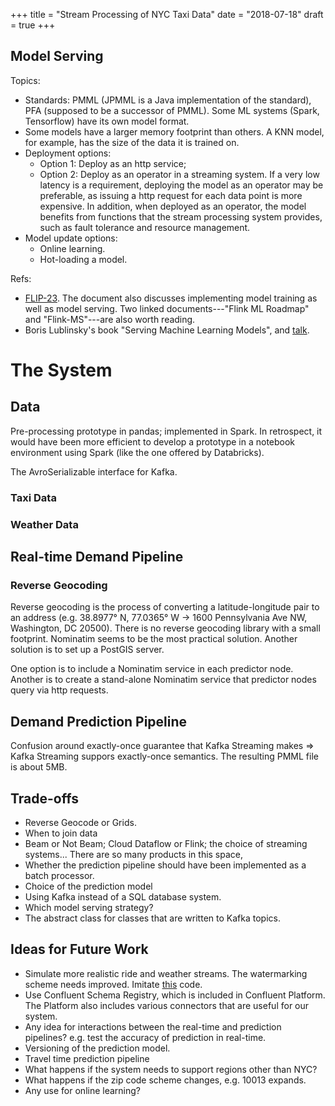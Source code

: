 +++
title = "Stream Processing of NYC Taxi Data"
date = "2018-07-18"
draft = true
+++

## Model Serving

Topics:

- Standards: PMML (JPMML is a Java implementation of the standard), PFA (supposed to be a successor of PMML).
    Some ML systems (Spark, Tensorflow) have its own model format.
- Some models have a larger memory footprint than others.
    A KNN model, for example, has the size of the data it is trained on.
- Deployment options:
    + Option 1: Deploy as an http service;
    + Option 2: Deploy as an operator in a streaming system.
        If a very low latency is a requirement, deploying the model as an operator may be preferable, as issuing a http request for each data point is more expensive.
        In addition, when deployed as an operator, the model benefits from functions that the stream processing system provides, such as fault tolerance and resource management.
- Model update options:
    + Online learning.
    + Hot-loading a model.

Refs:

- [FLIP-23](https://cwiki.apache.org/confluence/display/FLINK/FLIP-23+-+Model+Serving).
The document also discusses implementing model training as well as model serving.
Two linked documents---"Flink ML Roadmap" and "Flink-MS"---are also worth reading.
- Boris Lublinsky's book "Serving Machine Learning Models", and [talk](https://www.youtube.com/watch?v=YmrCv5onW_E).

# The System

## Data

Pre-processing prototype in pandas; implemented in Spark.
In retrospect, it would have been more efficient to develop a prototype in a notebook environment using Spark (like the one offered by Databricks).

The AvroSerializable interface for Kafka.

### Taxi Data

### Weather Data

## Real-time Demand Pipeline

### Reverse Geocoding

Reverse geocoding is the process of converting a latitude-longitude pair to an address (e.g. 38.8977° N, 77.0365° W -> 1600 Pennsylvania Ave NW, Washington, DC 20500).
There is no reverse geocoding library with a small footprint.
Nominatim seems to be the most practical solution.
Another solution is to set up a PostGIS server.

One option is to include a Nominatim service in each predictor node.
Another is to create a stand-alone Nominatim service that predictor nodes query via http requests.

## Demand Prediction Pipeline

Confusion around exactly-once guarantee that Kafka Streaming makes => Kafka Streaming suppors exactly-once semantics.
The resulting PMML file is about 5MB.

## Trade-offs
- Reverse Geocode or Grids.
- When to join data
- Beam or Not Beam; Cloud Dataflow or Flink; the choice of streaming systems... There are so many products in this space, 
- Whether the prediction pipeline should have been implemented as a batch processor.
- Choice of the prediction model
- Using Kafka instead of a SQL database system.
- Which model serving strategy?
- The abstract class for classes that are written to Kafka topics.

## Ideas for Future Work

- Simulate more realistic ride and weather streams.
    The watermarking scheme needs improved.
    Imitate [this](https://github.com/dataArtisans/flink-training-exercises/blob/master/src/main/java/com/dataartisans/flinktraining/exercises/datastream_java/sources/TaxiRideSource.java) code.
- Use Confluent Schema Registry, which is included in Confluent Platform. The Platform also includes various connectors that are useful for our system.
- Any idea for interactions between the real-time and prediction pipelines? e.g. test the accuracy of prediction in real-time.
- Versioning of the prediction model.
- Travel time prediction pipeline
- What happens if the system needs to support regions other than NYC?
- What happens if the zip code scheme changes, e.g. 10013 expands.
- Any use for online learning?
